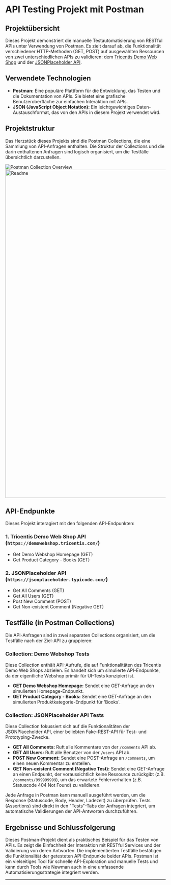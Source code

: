 # API Testing Projekt mit Postman

## Projektübersicht
Dieses Projekt demonstriert die manuelle Testautomatisierung von RESTful APIs unter Verwendung von Postman. Es zielt darauf ab, die Funktionalität verschiedener HTTP-Methoden (GET, POST) auf ausgewählten Ressourcen von zwei unterschiedlichen APIs zu validieren: dem [Tricentis Demo Web Shop](https://demowebshop.tricentis.com/) und der [JSONPlaceholder API](https://jsonplaceholder.typicode.com/).

## Verwendete Technologien
* **Postman:** Eine populäre Plattform für die Entwicklung, das Testen und die Dokumentation von APIs. Sie bietet eine grafische Benutzeroberfläche zur einfachen Interaktion mit APIs.
* **JSON (JavaScript Object Notation):** Ein leichtgewichtiges Daten-Austauschformat, das von den APIs in diesem Projekt verwendet wird.

## Projektstruktur
Das Herzstück dieses Projekts sind die Postman Collections, die eine Sammlung von API-Anfragen enthalten. Die Struktur der Collections und die darin enthaltenen Anfragen sind logisch organisiert, um die Testfälle übersichtlich darzustellen.

![Postman Collection Overview](link_zum_screenshot_deiner_postman_collection.png)
<img width="1908" height="1027" alt="Readme" src="https://github.com/user-attachments/assets/a203e0a9-fa67-4c29-a259-9e3e9fa58b7d" />

## API-Endpunkte
Dieses Projekt interagiert mit den folgenden API-Endpunkten:

### **1. Tricentis Demo Web Shop API (`https://demowebshop.tricentis.com/`)**
* Get Demo Webshop Homepage (GET)
* Get Product Category - Books (GET)

### **2. JSONPlaceholder API (`https://jsonplaceholder.typicode.com/`)**
* Get All Comments (GET)
* Get All Users (GET)
* Post New Comment (POST)
* Get Non-existent Comment (Negative GET)

## Testfälle (in Postman Collections)
Die API-Anfragen sind in zwei separaten Collections organisiert, um die Testfälle nach der Ziel-API zu gruppieren:

### **Collection: Demo Webshop Tests**
Diese Collection enthält API-Aufrufe, die auf Funktionalitäten des Tricentis Demo Web Shops abzielen. Es handelt sich um simulierte API-Endpunkte, da der eigentliche Webshop primär für UI-Tests konzipiert ist.

* **GET Demo Webshop Homepage:** Sendet eine GET-Anfrage an den simulierten Homepage-Endpunkt.
* **GET Product Category - Books:** Sendet eine GET-Anfrage an den simulierten Produktkategorie-Endpunkt für 'Books'.

### **Collection: JSONPlaceholder API Tests**
Diese Collection fokussiert sich auf die Funktionalitäten der JSONPlaceholder API, einer beliebten Fake-REST-API für Test- und Prototyping-Zwecke.

* **GET All Comments:** Ruft alle Kommentare von der `/comments` API ab.
* **GET All Users:** Ruft alle Benutzer von der `/users` API ab.
* **POST New Comment:** Sendet eine POST-Anfrage an `/comments`, um einen neuen Kommentar zu erstellen.
* **GET Non-existent Comment (Negative Test):** Sendet eine GET-Anfrage an einen Endpunkt, der voraussichtlich keine Ressource zurückgibt (z.B. `/comments/999999999`), um das erwartete Fehlerverhalten (z.B. Statuscode 404 Not Found) zu validieren.

Jede Anfrage in Postman kann manuell ausgeführt werden, um die Response (Statuscode, Body, Header, Ladezeit) zu überprüfen. Tests (Assertions) sind direkt in den "Tests"-Tabs der Anfragen integriert, um automatische Validierungen der API-Antworten durchzuführen.

## Ergebnisse und Schlussfolgerung
Dieses Postman-Projekt dient als praktisches Beispiel für das Testen von APIs. Es zeigt die Einfachheit der Interaktion mit RESTful Services und der Validierung von deren Antworten. Die implementierten Testfälle bestätigen die Funktionalität der getesteten API-Endpunkte beider APIs. Postman ist ein vielseitiges Tool für schnelle API-Exploration und manuelle Tests und kann durch Tools wie Newman auch in eine umfassende Automatisierungsstrategie integriert werden.

---
